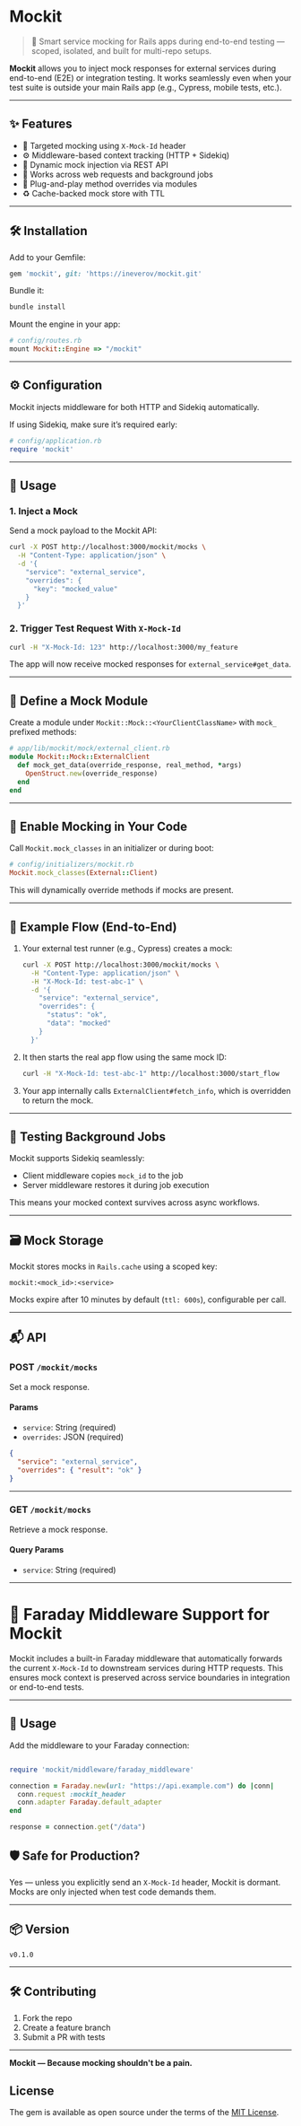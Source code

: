# Mockit

> 🔧 Smart service mocking for Rails apps during end-to-end testing — scoped, isolated, and built for multi-repo setups.

**Mockit** allows you to inject mock responses for external services during end-to-end (E2E) or integration testing. It works seamlessly even when your test suite is outside your main Rails app (e.g., Cypress, mobile tests, etc.).

---

## ✨ Features

* 🎯 Targeted mocking using `X-Mock-Id` header
* ⚙️ Middleware-based context tracking (HTTP + Sidekiq)
* 🧪 Dynamic mock injection via REST API
* 🔄 Works across web requests and background jobs
* 🧩 Plug-and-play method overrides via modules
* ♻️ Cache-backed mock store with TTL

---

## 🛠 Installation

Add to your Gemfile:

```ruby
gem 'mockit', git: 'https://ineverov/mockit.git'
```

Bundle it:

```bash
bundle install
```

Mount the engine in your app:

```ruby
# config/routes.rb
mount Mockit::Engine => "/mockit"
```

---

## ⚙️ Configuration

Mockit injects middleware for both HTTP and Sidekiq automatically.

If using Sidekiq, make sure it’s required early:

```ruby
# config/application.rb
require 'mockit'
```

---

## 🚀 Usage

### 1. Inject a Mock

Send a mock payload to the Mockit API:

```bash
curl -X POST http://localhost:3000/mockit/mocks \
  -H "Content-Type: application/json" \
  -d '{
    "service": "external_service",
    "overrides": {
      "key": "mocked_value"
    }
  }'
```

### 2. Trigger Test Request With `X-Mock-Id`

```bash
curl -H "X-Mock-Id: 123" http://localhost:3000/my_feature
```

The app will now receive mocked responses for `external_service#get_data`.

---

## 🧬 Define a Mock Module

Create a module under `Mockit::Mock::<YourClientClassName>` with `mock_` prefixed methods:

```ruby
# app/lib/mockit/mock/external_client.rb
module Mockit::Mock::ExternalClient
  def mock_get_data(override_response, real_method, *args)
    OpenStruct.new(override_response)
  end
end
```

---

## 🔗 Enable Mocking in Your Code

Call `Mockit.mock_classes` in an initializer or during boot:

```ruby
# config/initializers/mockit.rb
Mockit.mock_classes(External::Client)
```

This will dynamically override methods if mocks are present.

---

## 🧠 Example Flow (End-to-End)

1. Your external test runner (e.g., Cypress) creates a mock:

   ```bash
   curl -X POST http://localhost:3000/mockit/mocks \
     -H "Content-Type: application/json" \
     -H "X-Mock-Id: test-abc-1" \
     -d '{
       "service": "external_service",
       "overrides": {
         "status": "ok",
         "data": "mocked"
       }
     }'
   ```

2. It then starts the real app flow using the same mock ID:

   ```bash
   curl -H "X-Mock-Id: test-abc-1" http://localhost:3000/start_flow
   ```

3. Your app internally calls `ExternalClient#fetch_info`, which is overridden to return the mock.

---

## 🧪 Testing Background Jobs

Mockit supports Sidekiq seamlessly:

* Client middleware copies `mock_id` to the job
* Server middleware restores it during job execution

This means your mocked context survives across async workflows.

---

## 🗃 Mock Storage

Mockit stores mocks in `Rails.cache` using a scoped key:

```
mockit:<mock_id>:<service>
```

Mocks expire after 10 minutes by default (`ttl: 600s`), configurable per call.

---

## 📬 API

### POST `/mockit/mocks`

Set a mock response.

#### Params

* `service`: String (required)
* `overrides`: JSON (required)

```json
{
  "service": "external_service",
  "overrides": { "result": "ok" }
}
```

---

### GET `/mockit/mocks`

Retrieve a mock response.

#### Query Params

* `service`: String (required)

---

# 🧩 Faraday Middleware Support for Mockit

Mockit includes a built-in Faraday middleware that automatically forwards the current `X-Mock-Id` to downstream services during HTTP requests. This ensures mock context is preserved across service boundaries in integration or end-to-end tests.

---

## 🔧 Usage

Add the middleware to your Faraday connection:

```ruby

require 'mockit/middleware/faraday_middleware'

connection = Faraday.new(url: "https://api.example.com") do |conn|
  conn.request :mockit_header
  conn.adapter Faraday.default_adapter
end

response = connection.get("/data")
```

## 🛡 Safe for Production?

Yes — unless you explicitly send an `X-Mock-Id` header, Mockit is dormant. Mocks are only injected when test code demands them.

---

## 📦 Version

`v0.1.0`

---

## 🛠️ Contributing

1. Fork the repo
2. Create a feature branch
3. Submit a PR with tests

---

**Mockit — Because mocking shouldn't be a pain.**

## License

The gem is available as open source under the terms of the [MIT License](https://opensource.org/licenses/MIT).
